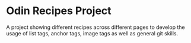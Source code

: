 # Odin Recipes Project
A project showing different recipes across different pages to develop the usage of list tags, anchor tags, image tags as well as general git skills.